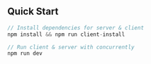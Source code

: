## Quick Start

```javascript
// Install dependencies for server & client
npm install && npm run client-install

// Run client & server with concurrently
npm run dev
```
